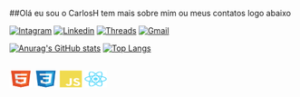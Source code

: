 ##Olá eu sou o CarlosH tem mais sobre mim ou meus contatos logo abaixo

[![Intagram](https://img.shields.io/badge/Instagram-E4405F?style=for-the-badge&logo=instagram&logoColor=white)](https://www.instagram.com/carlosh_r360/?locale=de&hl=am-et)
[![Linkedin](https://img.shields.io/badge/LinkedIn-0077B5?style=for-the-badge&logo=linkedin&logoColor=white)](https://www.linkedin.com/in/carlos-h-santiago-7411a52a8?utm_source=share&utm_campaign=share_via&utm_content=profile&utm_medium=android_app)
[![Threads](https://img.shields.io/badge/Threads-000000?style=for-the-badge&logo=Threads&logoColor=white)](https://www.threads.net/@carlosh_r360)
[![Gmail](https://img.shields.io/badge/Gmail-D14836?style=for-the-badge&logo=gmail&logoColor=white)](mailto:carloshsantiago360@gmail.com"></a>)

[![Anurag's GitHub stats](https://github-readme-stats.vercel.app/api?username=CaosH360&show_icons=true&theme=gruvbox)](https://github.com/CaosH360)
[![Top Langs](https://github-readme-stats.vercel.app/api/top-langs/?username=CaosH360&layout=donut)](https://github.com/CaosH360)
</div>

<div style="display: inline_block"><br>
  <img align="center" alt="CH-HTML" height="30" width="40" src="https://raw.githubusercontent.com/devicons/devicon/master/icons/html5/html5-original.svg">
  <img align="center" alt="CH-CSS" height="30" width="40" src="https://raw.githubusercontent.com/devicons/devicon/master/icons/css3/css3-original.svg">
  <img align="center" alt="CH-Js" height="30" width="40" src="https://raw.githubusercontent.com/devicons/devicon/master/icons/javascript/javascript-plain.svg">
  <img align="center" alt="CH-React" height="30" width="40" src="https://raw.githubusercontent.com/devicons/devicon/master/icons/react/react-original.svg">
</div>


